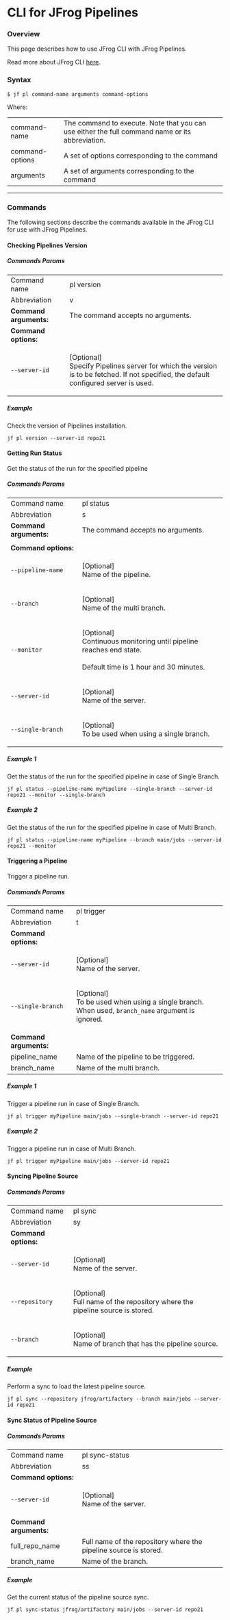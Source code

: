# CLI for JFrog Pipelines

### Overview

This page describes how to use JFrog CLI with JFrog Pipelines.

Read more about JFrog CLI [here](https://jfrog-external.fluidtopics.net/r/help/JFrog-CLI/JFrog-CLI).

### Syntax

```
$ jf pl command-name arguments command-options
```

Where:

|                 |                                                                                                 |
|-----------------|-------------------------------------------------------------------------------------------------|
| command-name    | The command to execute. Note that you can use either the full command name or its abbreviation. |
| command-options | A set of options corresponding to the command                                                   |
| arguments       | A set of arguments corresponding to the command                                                 |

***

### Commands

The following sections describe the commands available in the JFrog CLI for use with JFrog Pipelines.

#### Checking Pipelines Version

##### Commands Params

|                   |                                                                                                                                                |
|-------------------|------------------------------------------------------------------------------------------------------------------------------------------------|
| Command name      | pl version                                                                                                                                     |
| Abbreviation      | v                                                                                                                                              |
| **Command arguments:** | The command accepts no arguments.                                                                                                              |
| **Command options:**   |                                                                                                                                                |
| `--server-id` | <p>[Optional]<br>Specify Pipelines server for which the version is to be fetched. If not specified, the default configured server is used.</p> |

##### Example

Check the version of Pipelines installation.
```
jf pl version --server-id repo21
```

#### Getting Run Status

Get the status of the run for the specified pipeline

##### Commands Params

|                   |                                                                                                                            |
|-------------------|----------------------------------------------------------------------------------------------------------------------------|
| Command name      | pl status                                                                                                                  |
| Abbreviation      | s                                                                                                                          |
| **Command arguments:** | The command accepts no arguments.                                                                                          |
|                   |                                                                                                                            |
| **Command options:**   |                                                                                                                            |
| `--pipeline-name` | <p>[Optional]<br>Name of the pipeline.</p>                                                                                 |
| `--branch` | <p>[Optional]<br>Name of the multi branch.</p>                                                                             |
| `--monitor` | <p>[Optional]<br>Continuous monitoring until pipeline reaches end state.<br><br>Default time is 1 hour and 30 minutes.</p> |
| `--server-id` | <p>[Optional]<br>Name of the server.</p>                                                                                   |
| `--single-branch` | <p>[Optional]<br>To be used when using a single branch.</p>                                                                |


##### Example 1

Get the status of the run for the specified pipeline in case of Single Branch.
```
jf pl status --pipeline-name myPipeline --single-branch --server-id repo21 --monitor --single-branch
```

##### Example 2

Get the status of the run for the specified pipeline in case of Multi Branch.
```
jf pl status --pipeline-name myPipeline --branch main/jobs --server-id repo21 --monitor
```

#### Triggering a Pipeline

Trigger a pipeline run.

##### Commands Params

|                   |                                                                                                                      |
|-------------------|----------------------------------------------------------------------------------------------------------------------|
| Command name      | pl trigger                                                                                                           |
| Abbreviation      | t                                                                                                                    |
| **Command options:**   |                                                                                                                      |
| `--server-id` | <p>[Optional]<br>Name of the server.</p>                                                                             |
| `--single-branch` | <p>[Optional]<br>To be used when using a single branch. When used, <code>branch_name</code> argument is ignored.</p> |
| **Command arguments:** |                                                                                                                      |
| pipeline\_name    | Name of the pipeline to be triggered.                                                                                |
| branch\_name      | Name of the multi branch.                                                                                            |


##### Example 1

Trigger a pipeline run in case of Single Branch.
```
jf pl trigger myPipeline main/jobs --single-branch --server-id repo21
```

##### Example 2

Trigger a pipeline run in case of Multi Branch.
```
jf pl trigger myPipeline main/jobs --server-id repo21
```


#### Syncing Pipeline Source

##### Commands Params

|                 |                                                                                       |
|-----------------|---------------------------------------------------------------------------------------|
| Command name    | pl sync                                                                               |
| Abbreviation    | sy                                                                                    |
| **Command options:** |                                                                                       |
| `--server-id` | <p>[Optional]<br>Name of the server.</p>                                              |
| `--repository` | <p>[Optional]<br>Full name of the repository where the pipeline source is stored.</p> |
| `--branch` | <p>[Optional]<br>Name of branch that has the pipeline source.</p>                     |

##### Example

Perform a sync to load the latest pipeline source.
```
jf pl sync --repository jfrog/artifactory --branch main/jobs --server-id repo21
```

#### Sync Status of Pipeline Source

##### Commands Params

|                   |                                                                  |
|-------------------|------------------------------------------------------------------|
| Command name      | pl sync-status                                                   |
| Abbreviation      | ss                                                               |
| **Command options:**   |                                                                  |
| `--server-id` | <p>[Optional]<br>Name of the server.</p>                         |
| **Command arguments:** |                                                                  |
| full\_repo\_name  | Full name of the repository where the pipeline source is stored. |
| branch\_name      | Name of the branch.                                              |

##### Example

Get the current status of the pipeline source sync.
```
jf pl sync-status jfrog/artifactory main/jobs --server-id repo21
```
